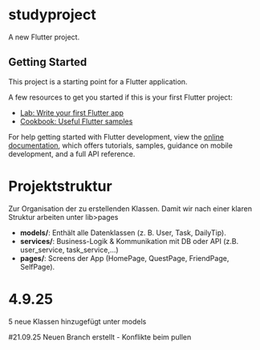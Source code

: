 # studyproject

A new Flutter project.

## Getting Started

This project is a starting point for a Flutter application.

A few resources to get you started if this is your first Flutter project:

- [Lab: Write your first Flutter app](https://docs.flutter.dev/get-started/codelab)
- [Cookbook: Useful Flutter samples](https://docs.flutter.dev/cookbook)

For help getting started with Flutter development, view the
[online documentation](https://docs.flutter.dev/), which offers tutorials,
samples, guidance on mobile development, and a full API reference.

# Projektstruktur

Zur Organisation der zu erstellenden Klassen. Damit wir nach einer klaren Struktur arbeiten
unter lib>pages

- **models/**: Enthält alle Datenklassen (z. B. User, Task, DailyTip).
- **services/**: Business-Logik & Kommunikation mit DB oder API (z.B. user_service, task_service,...)
- **pages/**: Screens der App (HomePage, QuestPage, FriendPage, SelfPage).

# 4.9.25
5 neue Klassen hinzugefügt unter models

#21.09.25
Neuen Branch erstellt - Konflikte beim pullen
